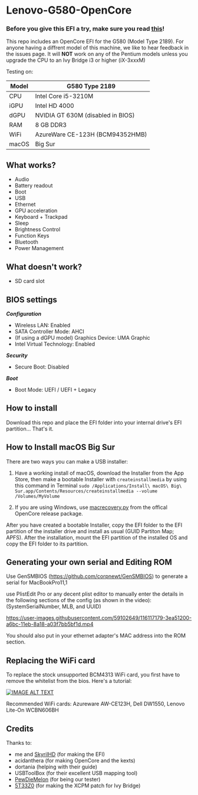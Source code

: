 # Lenovo-G580-OpenCore

### Before you give this EFI a try, make sure you read [this](#Generating-your-own-serial-and-Editing-ROM)!

This repo includes an OpenCore EFI for the G580 (Model Type 2189). For anyone having a diffrent model of this machine, we like to hear feedback in the issues page. It will **NOT** work on any of the Pentium models unless you upgrade the CPU to an Ivy Bridge i3 or higher (iX-3xxxM)

Testing on:

Model | G580 Type 2189
------------- | ---------------
CPU | Intel Core i5-3210M
iGPU | Intel HD 4000
dGPU | NVIDIA GT 630M (disabled in BIOS)
RAM | 8 GB DDR3
WiFi | AzureWare CE-123H (BCM94352HMB)
macOS | Big Sur

## What works?

- Audio
- Battery readout
- Boot
- USB
- Ethernet
- GPU acceleration
- Keyboard + Trackpad
- Sleep
- Brightness Control
- Function Keys
- Bluetooth
- Power Management

## What doesn't work?

- SD card slot

## BIOS settings

***Configuration***

* Wireless LAN: Enabled
* SATA Controller Mode: AHCI
* (If using a dGPU model) Graphics Device: UMA Graphic
* Intel Virtual Technology: Enabled

***Security***

* Secure Boot: Disabled

***Boot***

* Boot Mode: UEFI / UEFI + Legacy

## How to install

Download this repo and place the EFI folder into your internal drive's EFI partition... That's it.

## How to Install macOS Big Sur

There are two ways you can make a USB installer:

1. Have a working install of macOS, download the Installer from the App Store, then make a bootable Installer with `createinstallmedia` by using this command in Terminal `sudo /Applications/Install\ macOS\ Big\ Sur.app/Contents/Resources/createinstallmedia --volume /Volumes/MyVolume`

2. If you are using Windows, use [macrecovery.py](https://dortania.github.io/OpenCore-Install-Guide/installer-guide/winblows-install.html) from the offical OpenCore release package.

After you have created a bootable Installer, copy the EFI folder to the EFI partition of the installer drive and install as usual (GUID Partiton Map; APFS). After the installation, mount the EFI partition of the installed OS and copy the EFI folder to its partition.

## Generating your own serial and Editing ROM

Use GenSMBIOS (https://github.com/corpnewt/GenSMBIOS) to generate a serial for MacBookPro11,1

use PlistEdit Pro or any decent plist editor to manually enter the details in the following sections of the config (as shown in the video): (SystemSerialNumber, MLB, and UUID)

https://user-images.githubusercontent.com/59102649/116117179-3ea51200-a6bc-11eb-8a18-a03f7bb5bf1d.mp4

You should also put in your ethernet adapter's MAC address into the ROM section.

## Replacing the WiFi card

To replace the stock unsupported BCM4313 WiFi card, you first have to remove the whitelist from the bios. Here's a tutorial: 

[![IMAGE ALT TEXT](http://img.youtube.com/vi/BItGfpyyHnI/0.jpg)](http://www.youtube.com/watch?v=BItGfpyyHnI "Video Title")

Recommended WiFi cards: Azureware AW-CE123H, Dell DW1550, Lenovo Lite-On WCBN606BH


## Credits

Thanks to:

* me and [SkyrilHD](https://github.com/SkyrilHD) (for making the EFI)
* acidanthera (for making OpenCore and the kexts)
* dortania (helping with their guide)
* USBToolBox (for their excellent USB mapping tool)
* [PewDieMelon](https://github.com/PewDieMelon) (for being our tester)
* [5T33Z0](https://www.hackintosh-forum.de/forum/thread/53009-guide-x86platformplugin-xcpm-f%C3%BCr-ivy-bridge-cpus-unter-catalina-und-big-sur-akti/) (for making the XCPM patch for Ivy Bridge)
